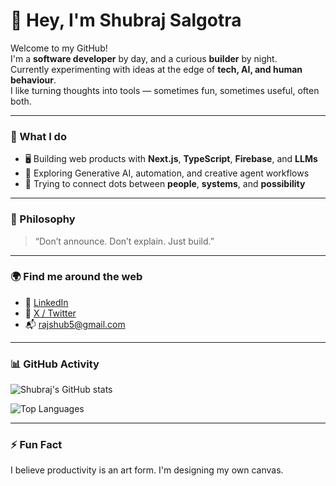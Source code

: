 # 👋 Hey, I'm Shubraj Salgotra

Welcome to my GitHub!  
I'm a **software developer** by day, and a curious **builder** by night.  
Currently experimenting with ideas at the edge of **tech, AI, and human behaviour**.  
I like turning thoughts into tools — sometimes fun, sometimes useful, often both.

---

### 💼 What I do

- 🖥️ Building web products with **Next.js**, **TypeScript**, **Firebase**, and **LLMs**
- 🤖 Exploring Generative AI, automation, and creative agent workflows
- 🧠 Trying to connect dots between **people**, **systems**, and **possibility**

---

### 🌱 Philosophy

> “Don’t announce. Don’t explain. Just build.”

---

### 🌍 Find me around the web

- 💼 [LinkedIn](https://www.linkedin.com/in/shubraj-salgotra-a75266209/)  
- 🧠 [X / Twitter](https://x.com/ShubrajSalgotra) 
- 📬 rajshub5@gmail.com

---

<!-- GitHub stats section -->
### 📊 GitHub Activity

![Shubraj's GitHub stats](https://github-readme-stats.vercel.app/api?username=shubrajSalgotra&show_icons=true&hide=prs&theme=tokyonight)

![Top Languages](https://github-readme-stats.vercel.app/api/top-langs/?username=shubrajSalgotra&layout=compact&theme=tokyonight)

---

### ⚡ Fun Fact
I believe productivity is an art form. I'm designing my own canvas.
